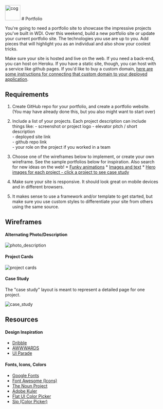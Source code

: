 
<img src="https://cloud.githubusercontent.com/assets/6520345/23081189/8962462e-f508-11e6-88f1-4a3fa2ddca99.png" alt="cog" style="width: 50px;"/>
# Portfolio

You're going to need a portfolio site to showcase the impressive projects you've built in WDI. Over this weekend, build a new portfolio site or update your current portfolio site.  The technologies you use are up to you. Add pieces that will highlight you as an individual and also show your coolest tricks.

Make sure your site is hosted and live on the web.  If you need a back-end, you can host on Heroku.  If you have a static site, though, you can host with a service like github pages. If you'd like to buy a custom domain, [here are some instructions for connecting that custom domain to your deployed application](https://github.com/sf-wdi-34/schedule/blob/master/how-to/add-custom-domain.md).

## Requirements

  1. Create GitHub repo for your portfolio, and create a portfolio website. (You may have already done this, but you also might want to start over)

  2. Include a list of your projects.  Each project description can include things like:
    - screenshot or project logo
    - elevator pitch / short description  
    - deployed site link  
    - github repo link    
    - your role on the project if you worked in a team  

  3. Choose one of the wireframes below to implement, or create your own wireframe. See the sample portfolios below for inspiration. Also search for new ideas on the web!
    * [Funky animations](http://www.randallleung.com)
    * [Images and text](http://www.nicolastarier.com)
    * [Hero images for each project - click a project to see case study](http://haraldurthorleifsson.com/)

  4. Make sure your site is responsive. It should look great on mobile devices and in different browsers.

  5. It makes sense to use a framework and/or template to get started, but make sure you use custom styles to differentiate your site from others using the same source.

## Wireframes

#### Alternating Photo/Description

  ![photo_description](https://raw.githubusercontent.com/SF-WDI-LABS/shared_modules/master/homework/27/week-10/wireframes/photo_description.png)

#### Project Cards


  ![project cards](https://raw.githubusercontent.com/SF-WDI-LABS/shared_modules/master/homework/27/week-10/wireframes/project_cards.png)

#### Case Study
  The "case study" layout is meant to represent a detailed page for one project.

  ![case_study](https://raw.githubusercontent.com/SF-WDI-LABS/shared_modules/master/homework/27/week-10/wireframes/case_study.png)

## Resources
#### Design Inspiration
  * [Dribble](https://dribbble.com)
  * [AWWWARDS](http://www.awwwards.com/websites/portfolio)
  * [UI Parade](http://www.uiparade.com)

#### Fonts, Icons, Colors
  * [Google Fonts](https://www.google.com/fonts)
  * [Font Awesome (Icons)](http://fortawesome.github.io/Font-Awesome/icons)
  * [The Noun Project](https://thenounproject.com)
  * [Adobe Kuler](https://color.adobe.com/explore/newest)
  * [Flat UI Color Picker](http://www.flatuicolorpicker.com)
  * [Sip (Color Picker)](https://itunes.apple.com/us/app/sip/id507257563)
